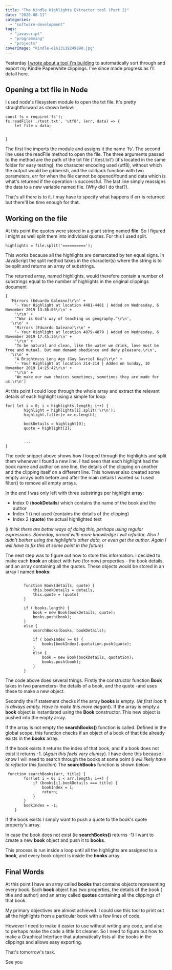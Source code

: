 ```yaml
---
title: "The Kindle Highlights Extractor tool (Part 2)"
date: "2020-08-11"
categories: 
  - "software-development"
tags: 
  - "javascript"
  - "programming"
  - "projects"
coverImage: "kindle-e1613119249898.jpg"
---
```


Yesterday [I wrote about a tool I'm building](https://tawanda.dev/posts/2020-08-10-building-my-first-app-a-kindle-reader-highlights-extractor-part-1/) to automatically sort through and export my Kindle Paperwhite clippings. I've since made progress as I'll detail here.

## Opening a txt file in Node

I used node's filesystem module to open the txt file. It's pretty straightforward as shown below:

```
const fs = require('fs');
fs.readFile('./test.txt', 'utf8', (err, data) => {
    let file = data;


}
```

The first line imports the module and assigns it the name 'fs'. The second line uses the readFile method to open the file. The three arguments passed to the method are the path of the txt file ('./test.txt') (it's located in the same folder for easy testing), the character encoding used (utf8), without which the output would be gibberish, and the callback function with two parameters, err for when the file cannot be opened/found and data which is what's returned if the operation is successful. The last line simply reassigns the data to a new variable named file. (Why did I do that?).

That's all there is to it. I may have to specify what happens if err is returned but there'll be time enough for that.

## Working on the file

At this point the quotes were stored in a giant string named **file**. So I figured I might as well split them into individual quotes. For this I used split.

```
highlights = file.split('==========');
```

This works because all the highlights are demarcated by ten equal signs. In JavaScript the split method takes in the character(s) where the string is to be split and returns an array of substrings.

The returned array, named highlights, would therefore contain a number of substrings equal to the number of highlights in the original clippings document

```
[
  '﻿Mirrors (Eduardo Galeano)\r\n' +
    '- Your Highlight at location 4481-4481 | Added on Wednesday, 6 November 2019 13:36:03\r\n' +
    '\r\n' +
    '“War is God’s way of teaching us geography.”\r\n',
  '\r\n' +
    '﻿Mirrors (Eduardo Galeano)\r\n' +
    '- Your Highlight at location 4879-4879 | Added on Wednesday, 6 November 2019 17:45:36\r\n' +
    '\r\n' +
    'To be natural and clean, like the water we drink, love must be free and mutual. But men demand obedience and deny pleasure.\r\n',       
  '\r\n' +
    '﻿A Brightness Long Ago (Guy Gavriel Kay)\r\n' +
    '- Your Highlight at location 214-214 | Added on Sunday, 10 November 2019 14:25:42\r\n' +
    '\r\n' +
    'We make our own choices sometimes, sometimes they are made for us.\r\n']
```

At this point I could loop through the whole array and extract the relevant details of each highlight using a simple for loop:

```
for( let i = 0; i < highlights.length; i++) {
        highlight = highlights[i].split('\r\n');
        highlight.filter(e => e.length);

        bookDetails = highlight[0];
        quote = highlight[2];


        ...
}
```

The code snippet above shows how I looped through the highlights and split them whenever I found a new line. I had seen that each highlight had the book name and author on one line, the details of the clipping on another and the clipping itself on a different line. This however also created some empty arrays both before and after the main details I wanted so I used filter() to remove all empty arrays.

In the end I was only left with three substrings per highlight array:

- Index 0 (**bookDetails**) which contains the name of the book and the author
- Index 1 () not used (contains the details of the clipping)
- Index 2 (**quote**) the actual highlighted text

(_I think there are better ways of doing this, perhaps using regular expressions. Someday, armed with more knowledge I will refactor. Also I didn't bother using the highlight's other data, or even get the author. Again I will have to fix this at some point in the future_)

The next step was to figure out how to store this information. I decided to make each **book** an object with two (for now) properties - the book details, and an array containing all the quotes. These objects would be stored in an array I named **books**:

```

        function Book(details, quote) {
            this.bookDetails = details,
            this.quote = [quote]
        }

        if (!books.length) { 
            book = new Book(bookDetails, quote);
            books.push(book);
        }
        else { 
            searchBooks(books, bookDetails);

            if ( bookIndex >= 0) {
                books[bookIndex].quotation.push(quote);
            }
            else {
                book = new Book(bookDetails, quotation);
                books.push(book);
            }
        }
```

The code above does several things. Firstly the constructor function **Book** takes in two parameters- the details of a book, and the quote -and uses these to make a new object.

Secondly the if statement checks if the array **books** is empty. _(At first loop it is always empty. Have to make this more elegant_). If the array is empty a **book** object is instantiated using the **Book** constructor. This new object is pushed into the empty array.

If the array is not empty the **searchBooks()** function is called. Defined in the global scope, this function checks if an object of a book of that title already exists in the **books** array.

If the book exists it returns the index of that book, and if a book does not exist it returns -1. (_Again this feels very clumsy_). I have done this because I know I will need to search through the books at some point (_I will likely have to refactor this function_) The **searchBooks** function is shown below:

```
 function searchBooks(arr, title) {
        for(let i = 0; i < arr.length; i++) {
            if (books[i].bookDetails === title) {
                bookIndex = i;
                return;
            }
        }
        bookIndex = -1;
    }
```

If the book exists I simply want to push a quote to the book's quote property's array.

In case the book does not exist (ie **searchBooks()** returns -1) I want to create a new **book** object and push it to **books**.

This process is run inside a loop until all the highlights are assigned to a **book**, and every book object is inside the **books** array.

## Final Words

At this point I have an array called **books** that contains objects representing every book. Each **book** object has two properties, the details of the book ( title and author) and an array called **quotes** containing all the clippings of that book.

My primary objectives are almost achieved. I could use this tool to print out all the highlights from a particular book with a few lines of code.

However I need to make it easier to use without writing any code, and also to perhaps make the code a little bit cleaner. So I need to figure out how to make a Graphical Interface that automatically lists all the books in the clippings and allows easy exporting.

That's tomorrow's task.

See you
